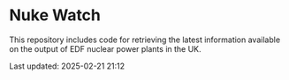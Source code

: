 # Nuke Watch

This repository includes code for retrieving the latest information available on the output of EDF nuclear power plants in the UK.

Last updated: 2025-02-21 21:12